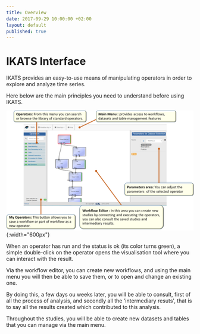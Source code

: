 ```yaml
---
title: Overview
date: 2017-09-29 10:00:00 +02:00
layout: default
published: true
---
```




IKATS Interface
===============

IKATS provides an easy-to-use means of manipulating operators in order to explore and analyze time series.

Here below are the main principles you need to understand before using IKATS.

![Texte alternatif](/img/ikats_interface.png "IKATS interface"){:width="600px"}

When an operator has run and the status is ok (its color turns green), a simple double-click on the operator opens the visualisation tool where you can interact with the result.

Via the workflow editor, you can create new workflows, and using the main menu you will then be able to save them, or to open and change an existing one.

By doing this, a few days ou weeks later, you will be able to consult, first of all the process of analysis, and secondly all the 'intermediary resuts', that is to say all the results created which contributed to this analysis.

Throughout the studies, you will be able to create new datasets and tables  that you can manage via the main menu.
